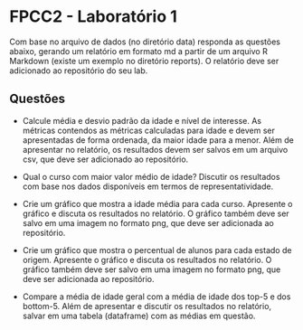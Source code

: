 # FPCC2 - Laboratório 1

Com base no arquivo de dados (no diretório data) responda as questões abaixo, gerando um relatório em formato md a partir de um arquivo R Markdown (existe um exemplo no diretório reports). O relatório deve ser adicionado ao repositório do seu lab.

## Questões

* Calcule média e desvio padrão da idade e nível de interesse. As métricas contendos as métricas calculadas para idade e devem ser apresentadas de forma ordenada, da maior idade para a menor. Além de apresentar no relatório, os resultados devem ser salvos em um arquivo csv, que deve ser adicionado ao repositório.

* Qual o curso com maior valor médio de idade? Discutir os resultados com base nos dados disponíveis em termos de representatividade.  

* Crie um gráfico que mostra a idade média para cada curso. Apresente o gráfico e discuta os resultados no relatório. O gráfico também deve ser salvo em uma imagem no formato png, que deve ser adicionada ao repositório.  

* Crie um gráfico que mostra o percentual de alunos para cada estado de origem. Apresente o gráfico e discuta os resultados no relatório. O gráfico também deve ser salvo em uma imagem no formato png, que deve ser adicionada ao repositório.  

* Compare a média de idade geral com a média de idade dos top-5 e dos bottom-5. Além de apresentar e discutir os resultados no relatório, salvar em uma tabela (dataframe) com as médias em questão.



